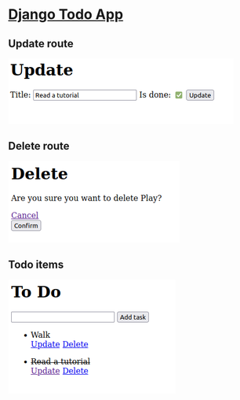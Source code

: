 # [Django Todo App](https://github.com/EzzEddin/django-todo)

## Update route

![](/static/django_getting_started01_update_url.png)

## Delete route

![](/static/django_getting_started02_delete_url.png)

## Todo items

![](/static/django_getting_started03_todo_list.png)
